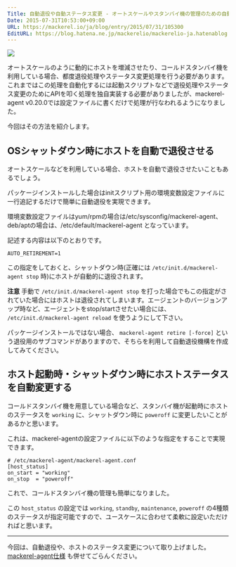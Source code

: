 ```yaml
---
Title: 自動退役や自動ステータス変更 - オートスケールやスタンバイ機の管理のための自動化
Date: 2015-07-31T10:53:00+09:00
URL: https://mackerel.io/ja/blog/entry/2015/07/31/105300
EditURL: https://blog.hatena.ne.jp/mackerelio/mackerelio-ja.hatenablog.mackerel.io/atom/entry/8454420450103920058
---
```


![](https://cdn-ak.f.st-hatena.com/images/fotolife/m/mackerelio/20150730/20150730191150_original.png)

オートスケールのように動的にホストを増減させたり、コールドスタンバイ機を利用している場合、都度退役処理やステータス変更処理を行う必要があります。これまではこの処理を自動化するには起動スクリプトなどで退役処理やステータス変更のためにAPIを叩く処理を独自実装する必要がありましたが、mackerel-agent v0.20.0では設定ファイルに書くだけで処理が行なわれるようになりました。

今回はその方法を紹介します。

## OSシャットダウン時にホストを自動で退役させる

オートスケールなどを利用している場合、ホストを自動で退役させたいこともあるでしょう。

パッケージインストールした場合はinitスクリプト用の環境変数設定ファイルに一行追記するだけで簡単に自動退役を実現できます。

環境変数設定ファイルはyum/rpmの場合は/etc/sysconfig/mackerel-agent、deb/aptの場合は、/etc/default/mackerel-agent となっています。

記述する内容は以下のとおりです。

```
AUTO_RETIREMENT=1
```

この指定をしておくと、シャットダウン時(正確には `/etc/init.d/mackerel-agent stop` 時)にホストが自動的に退役されます。

**注意** 手動で `/etc/init.d/mackerel-agent stop` を打った場合でもこの指定がされていた場合にはホストは退役されてしまいます。エージェントのバージョンアップ時など、エージェントをstop/startさせたい場合には、 `/etc/init.d/mackerel-agent reload` を使うようにして下さい。

パッケージインストールではない場合、 `mackerel-agent retire [-force]` という退役用のサブコマンドがありますので、そちらを利用して自動退役機構を作成してみてください。

## ホスト起動時・シャットダウン時にホストステータスを自動変更する

コールドスタンバイ機を用意している場合など、スタンバイ機が起動時にホストのステータスを `working` に、シャットダウン時に `poweroff` に変更したいことがあるかと思います。

これは、mackerel-agentの設定ファイルに以下のような指定をすることで実現できます。

```
# /etc/mackerel-agent/mackerel-agent.conf
[host_status]
on_start = "working"
on_stop  = "poweroff"
```

これで、コールドスタンバイ機の管理も簡単になりました。

この `host_status` の設定では `working`, `standby`, `maintenance`, `poweroff` の4種類のステータスが指定可能ですので、ユースケースに合わせて柔軟に設定いただければと思います。

---

今回は、自動退役や、ホストのステータス変更について取り上げました。[mackerel-agent仕様](https://mackerel.io/ja/docs/entry/spec/agent) も併せてごらんください。
